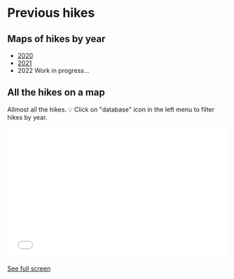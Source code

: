 # Previous hikes


## Maps of hikes by year

- [2020](https://umap.openstreetmap.fr/en/map/grenoble-adventure-club-2020_854127)
- [2021](https://umap.openstreetmap.fr/en/map/grenoble-adventure-club-2021_854133)
- 2022 Work in progress...

## All the hikes on a map

Allmost all the hikes. 💡 Click on "database" icon in the left menu to filter hikes by year.

<iframe width="100%" height="300px" frameborder="0" allowfullscreen src="//umap.openstreetmap.fr/en/map/grenoble-adventure-club_730469?scaleControl=false&miniMap=false&scrollWheelZoom=false&zoomControl=true&allowEdit=false&moreControl=true&searchControl=null&tilelayersControl=null&embedControl=null&datalayersControl=true&onLoadPanel=undefined&captionBar=false"></iframe><p><a href="//umap.openstreetmap.fr/en/map/grenoble-adventure-club_730469">See full screen</a></p>